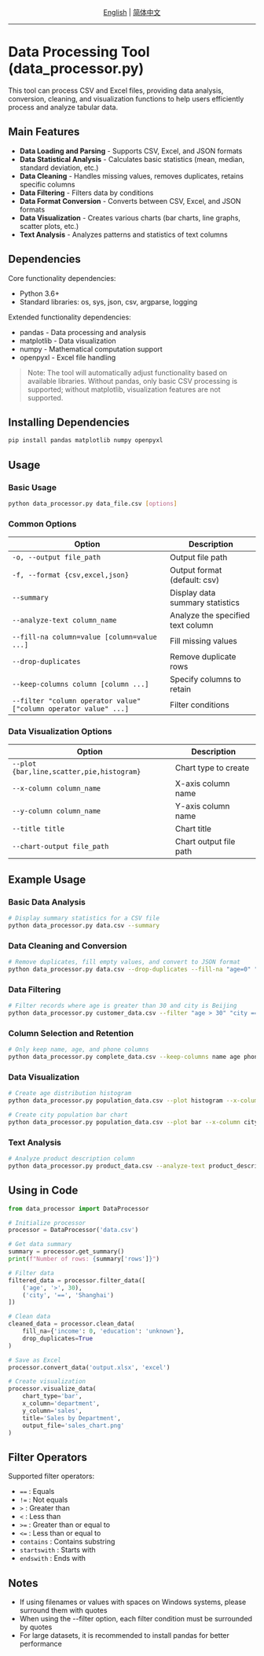 <p align="center">
  <a href="./README_EN.md">English</a> |
  <a href="./README.md">简体中文</a> 
</p>

----

# Data Processing Tool (data_processor.py)

This tool can process CSV and Excel files, providing data analysis, conversion, cleaning, and visualization functions to help users efficiently process and analyze tabular data.

## Main Features

- **Data Loading and Parsing** - Supports CSV, Excel, and JSON formats
- **Data Statistical Analysis** - Calculates basic statistics (mean, median, standard deviation, etc.)
- **Data Cleaning** - Handles missing values, removes duplicates, retains specific columns
- **Data Filtering** - Filters data by conditions
- **Data Format Conversion** - Converts between CSV, Excel, and JSON formats
- **Data Visualization** - Creates various charts (bar charts, line graphs, scatter plots, etc.)
- **Text Analysis** - Analyzes patterns and statistics of text columns

## Dependencies

Core functionality dependencies:
- Python 3.6+
- Standard libraries: os, sys, json, csv, argparse, logging

Extended functionality dependencies:
- pandas - Data processing and analysis
- matplotlib - Data visualization
- numpy - Mathematical computation support
- openpyxl - Excel file handling

> Note: The tool will automatically adjust functionality based on available libraries. Without pandas, only basic CSV processing is supported; without matplotlib, visualization features are not supported.

## Installing Dependencies

```bash
pip install pandas matplotlib numpy openpyxl
```

## Usage

### Basic Usage

```bash
python data_processor.py data_file.csv [options]
```

### Common Options

| Option | Description |
|--------|-------------|
| `-o, --output file_path` | Output file path |
| `-f, --format {csv,excel,json}` | Output format (default: csv) |
| `--summary` | Display data summary statistics |
| `--analyze-text column_name` | Analyze the specified text column |
| `--fill-na column=value [column=value ...]` | Fill missing values |
| `--drop-duplicates` | Remove duplicate rows |
| `--keep-columns column [column ...]` | Specify columns to retain |
| `--filter "column operator value" ["column operator value" ...]` | Filter conditions |

### Data Visualization Options

| Option | Description |
|--------|-------------|
| `--plot {bar,line,scatter,pie,histogram}` | Chart type to create |
| `--x-column column_name` | X-axis column name |
| `--y-column column_name` | Y-axis column name |
| `--title title` | Chart title |
| `--chart-output file_path` | Chart output file path |

## Example Usage

### Basic Data Analysis

```bash
# Display summary statistics for a CSV file
python data_processor.py data.csv --summary
```

### Data Cleaning and Conversion

```bash
# Remove duplicates, fill empty values, and convert to JSON format
python data_processor.py data.csv --drop-duplicates --fill-na "age=0" "city=unknown" -o cleaned_data.json -f json
```

### Data Filtering

```bash
# Filter records where age is greater than 30 and city is Beijing
python data_processor.py customer_data.csv --filter "age > 30" "city == Beijing" -o filtered_results.csv
```

### Column Selection and Retention

```bash
# Only keep name, age, and phone columns
python data_processor.py complete_data.csv --keep-columns name age phone -o simplified_data.csv
```

### Data Visualization

```bash
# Create age distribution histogram
python data_processor.py population_data.csv --plot histogram --x-column age --title "Age Distribution" --chart-output age_distribution.png

# Create city population bar chart
python data_processor.py population_data.csv --plot bar --x-column city --y-column population --title "City Populations" --chart-output city_population.png
```

### Text Analysis

```bash
# Analyze product description column
python data_processor.py product_data.csv --analyze-text product_description
```

## Using in Code

```python
from data_processor import DataProcessor

# Initialize processor
processor = DataProcessor('data.csv')

# Get data summary
summary = processor.get_summary()
print(f"Number of rows: {summary['rows']}")

# Filter data
filtered_data = processor.filter_data([
    ('age', '>', 30),
    ('city', '==', 'Shanghai')
])

# Clean data
cleaned_data = processor.clean_data(
    fill_na={'income': 0, 'education': 'unknown'},
    drop_duplicates=True
)

# Save as Excel
processor.convert_data('output.xlsx', 'excel')

# Create visualization
processor.visualize_data(
    chart_type='bar',
    x_column='department',
    y_column='sales',
    title='Sales by Department',
    output_file='sales_chart.png'
)
```

## Filter Operators

Supported filter operators:
- `==` : Equals
- `!=` : Not equals
- `>` : Greater than
- `<` : Less than
- `>=` : Greater than or equal to
- `<=` : Less than or equal to
- `contains` : Contains substring
- `startswith` : Starts with
- `endswith` : Ends with

## Notes

- If using filenames or values with spaces on Windows systems, please surround them with quotes
- When using the --filter option, each filter condition must be surrounded by quotes
- For large datasets, it is recommended to install pandas for better performance 